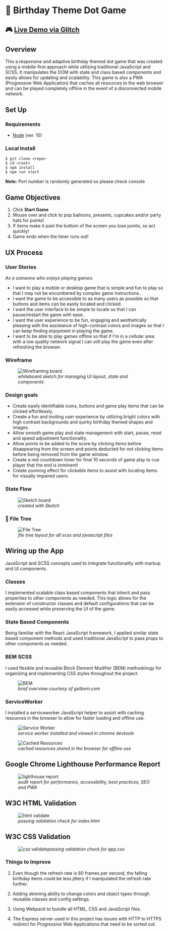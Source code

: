 # 🎂 Birthday Theme Dot Game

## 🎮 [Live Demo via Glitch](https://bvasilop-birthday-theme-dot-game.glitch.me/)

## Overview

This a responsive and adaptive birthday themed dot game that was created using a mobile-first approach while utilizing traditional JavaScript and SCSS. It manipulates the DOM with state and class based components and easily allows for updating and scalability. This game is also a PWA (Progressive Web Application) that caches all resources to the web browser and can be played completely offline in the event of a disconnected mobile network.

## Set Up

### Requirements

- [Node](https://nodejs.org/en/) (ver. 10)

### Local Install

```
$ git clone <repo>
$ cd <root>
$ npm install
$ npm run start
```

**Note:** Port number is randomly generated so please check console

## Game Objectives

1. Click **Start Game**
2. Mouse over and click to pop balloons, presents, cupcakes and/or party hats for points!
3. If items make it past the bottom of the screen you lose points, so act quickly!
4. Game ends when the timer runs out!

## UX Process

### User Stories

_As a someone who enjoys playing games:_

- I want to play a mobile or desktop game that is simple and fun to play so that I may not be encumbered by complex game instructions.
- I want the game to be accessible to as many users as possible so that buttons and items can be easily located and clicked.
- I want the user interface to be simple to locate so that I can pause/restart the game with ease.
- I want the user experience to be fun, engaging and aesthetically pleasing with the assistance of high-contrast colors and images so that I can keep finding enjoyment in playing the game.
- I want to be able to play games offline so that if I'm in a cellular area with a low quality network signal I can still play the game even after refreshing the browser.

### Wireframe

<figure><img alt="Wireframing board" src="public/img/readme/dot-game-mockup.png"><figcaption><i>whiteboard sketch for managing UI layout, state and components</i></figcaption></figure>

### Design goals

- Create easily identifiable icons, buttons and game play items that can be clicked effortlessly.
- Create a fun and inviting user experience by utilizing bright colors with high contrast backgrounds and quirky birthday themed shapes and images.
- Allow smooth game play and state management with start, pause, reset and speed adjustment functionality.
- Allow points to be added to the score by clicking items before disappearing from the screen and points deducted for not clicking items before being removed from the game window.
- Create a red countdown timer for final 10 seconds of game play to cue player that the end is imminent!
- Create zooming effect for clickable items to assist with locating items for visually impaired users.

### State Flow

<figure><img alt="Sketch board" src="public/img/readme/dot-game-sketch.png"><figcaption><i>created with Sketch</i></figcaption></figure>

### 📂 File Tree

<figure><img alt="File Tree" src="public/img/readme/file-tree.png"><figcaption><i>file tree layout for all scss and javascript files</i></figcaption></figure>

## Wiring up the App

JavaScript and SCSS concepts used to integrate functionality with markup and UI components.

### Classes

I implemented scalable class based components that inherit and pass properties to other components as needed. This logic allows for the extension of constructor classes and default configurations that can be easily accessed while preserving the UI of the game.

### State Based Components

Being familiar with the React JavaScript framework, I applied similar state based component methods and used traditional JavaScript to pass props to other components as needed.

### BEM SCSS

I used flexible and reusable Block Element Modifier (BEM) methodology for organizing and implementing CSS styles throughout the project.

<figure><img alt="BEM" src="public/img/readme/bem.png"><figcaption><i>brief overview courtesy of getbem.com</i></figcaption></figure>

### ServiceWorker

I installed a serviceworker JavaScript helper to assist with caching resources in the browser to allow for faster loading and offline use.

<figure><img alt="Service Worker" src="public/img/readme/service-worker.png">
<figcaption><i>service worker installed and viewed in chrome devtools</i></figcaption></figure>

<figure><img alt="Cached Resources" src="public/img/readme/cached.png"><figcaption><i>cached resources stored in the browser for offline use</i></figcaption></figure>

## Google Chrome Lighthouse Performance Report

<figure><img alt="lighthouse report" src="public/img/readme/audit.png"><figcaption><i>audit report for performance, accessibility, best practices, SEO and PWA</i></figcaption></figure>

## W3C HTML Validation

<figure><img alt="html validate" src="public/img/readme/html-validate.png"><figcaption><i>passing validation check for index.html</i></figcaption></figure>

## W3C CSS Validation

<figure><figcaption><img alt="css validate" src="public/img/readme/css-validate.png"><i>passing validation check for app.css</i></figcaption></figure>

### Things to Improve

1. Even though the refresh rate is 60 frames per second, the falling birthday items could be less jittery if I manipulated the refresh rate further.
2. Adding skinning ability to change colors and object types through reusable classes and config settings.

3. Using Webpack to bundle all HTML, CSS and JavaScript files.
4. The Express server used in this project has issues with HTTP to HTTPS redirect for Progressive Web Applications that need to be sorted out.
